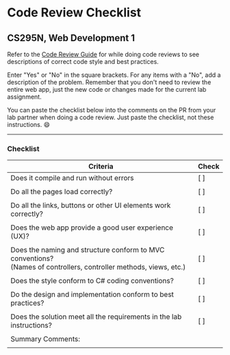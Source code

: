 # Code Review Checklist

## CS295N, Web Development 1

Refer to the [Code Review Guide](CodeReviewGuide.html) for while doing code reviews to see descriptions of correct code style and best practices.

Enter "Yes" or "No" in the square brackets. For any items with a "No", add a description of the problem. Remember that you don't need to review the entire web app, just the new code or changes made for the current lab assignment.

You can paste  the checklist below into the comments on the PR from your lab partner when doing a code review. Just paste the checklist, not these instructions. &#128516;

------------

### Checklist

| **Criteria**                                                 | Check |
| ------------------------------------------------------------ | ----- |
| Does it compile and run without errors                       | [ ]   |
|                                                              |       |
| Do all the pages load correctly?                             | [ ]   |
|                                                              |       |
| Do all the links, buttons or other UI elements work correctly? | [ ]   |
|                                                              |       |
| Does the web app provide a good user experience (UX)?        | [ ]   |
|                                                              |       |
| Does the naming and structure conform to MVC conventions?<br />(Names of controllers, controller methods, views, etc.) | [ ]   |
|                                                              |       |
| Does the style conform to C# coding conventions?             | [ ]   |
|                                                              |       |
| Do the design and implementation conform to best practices?  | [ ]   |
|                                                              |       |
| Does the solution meet all the requirements in the lab instructions? | [ ]   |
|                                                              |       |
| Summary Comments:                                            |       |
|                                                              |       |
